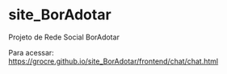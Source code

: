 # site_BorAdotar
Projeto de Rede Social BorAdotar

Para acessar:
https://grocre.github.io/site_BorAdotar/frontend/chat/chat.html
